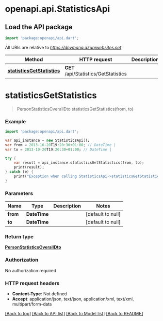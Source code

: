 # openapi.api.StatisticsApi

## Load the API package
```dart
import 'package:openapi/api.dart';
```

All URIs are relative to *https://devmana.azurewebsites.net*

Method | HTTP request | Description
------------- | ------------- | -------------
[**statisticsGetStatistics**](StatisticsApi.md#statisticsGetStatistics) | **GET** /api/Statistics/GetStatistics | 


# **statisticsGetStatistics**
> PersonStatisticsOverallDto statisticsGetStatistics(from, to)



### Example 
```dart
import 'package:openapi/api.dart';

var api_instance = new StatisticsApi();
var from = 2013-10-20T19:20:30+01:00; // DateTime | 
var to = 2013-10-20T19:20:30+01:00; // DateTime | 

try { 
    var result = api_instance.statisticsGetStatistics(from, to);
    print(result);
} catch (e) {
    print("Exception when calling StatisticsApi->statisticsGetStatistics: $e\n");
}
```

### Parameters

Name | Type | Description  | Notes
------------- | ------------- | ------------- | -------------
 **from** | **DateTime**|  | [default to null]
 **to** | **DateTime**|  | [default to null]

### Return type

[**PersonStatisticsOverallDto**](PersonStatisticsOverallDto.md)

### Authorization

No authorization required

### HTTP request headers

 - **Content-Type**: Not defined
 - **Accept**: application/json, text/json, application/xml, text/xml, multipart/form-data

[[Back to top]](#) [[Back to API list]](../README.md#documentation-for-api-endpoints) [[Back to Model list]](../README.md#documentation-for-models) [[Back to README]](../README.md)

